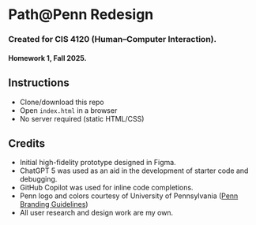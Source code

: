# Path@Penn Redesign
### Created for CIS 4120 (Human–Computer Interaction).
#### Homework 1, Fall 2025.

## Instructions
- Clone/download this repo
- Open `index.html` in a browser
- No server required (static HTML/CSS)

## Credits
- Initial high-fidelity prototype designed in Figma.
- ChatGPT 5 was used as an aid in the development of starter code 
and debugging.
- GitHub Copilot was used for inline code completions.
- Penn logo and colors courtesy of University of Pennsylvania ([Penn Branding Guidelines](https://branding.web-resources.upenn.edu/logos-and-branding))
- All user research and design work are my own.